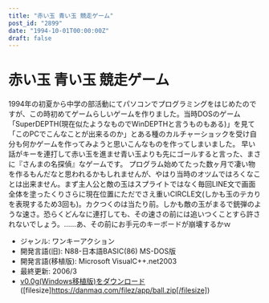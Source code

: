 ```yaml
---
title: "赤い玉 青い玉 競走ゲーム"
post_id: "2899"
date: "1994-10-01T00:00:00Z"
draft: false
---
```


# 赤い玉 青い玉 競走ゲーム

1994年の初夏から中学の部活動にてパソコンでプログラミングをはじめたのですが、この時初めてゲームらしいゲームを作りました。当時DOSのゲーム「SuperDEPTH(現在似たようなものでWinDEPTHと言うものもある)」を見て「このPCでこんなことが出来るのか」とある種のカルチャーショックを受け自分も何かゲームを作ってみようと思いこんなものを作ってしまいました。  早い話がキーを連打して赤い玉を進ませ青い玉よりも先にゴールすると言った、まさに『さんまの名探偵』なゲームです。 プログラム始めてたった数ヶ月で凄い物を作るもんだなと思われるかもしれませんが、やはり当時のオツムではろくなことは出来ません。まず主人公と敵の玉はスプライトではなく毎回LINE文で画面全体を塗ったくりさらに現在位置にただでさえ重いCIRCLE文(しかも玉のテカりを表現するため3回も)。カクつくのは当たり前。しかも敵の玉がまるで銃弾のような速さ。恐らくどんなに連打しても、その速さの前には追いつくことすら許されないでしょう。……あ、その前にお手元のキーボードが崩壊するかｗ 

  * ジャンル: ワンキーアクション
  * 開発言語(旧): N88-日本語BASIC(86) MS-DOS版
  * 開発言語(移植版): Microsoft VisualC++.net2003
  * 最終更新: 2006/3
  * [v0.0g(Windows移植版)をダウンロード](/filez/app/ball.zip) ([filesize]https://danmaq.com/filez/app/ball.zip[/filesize])
